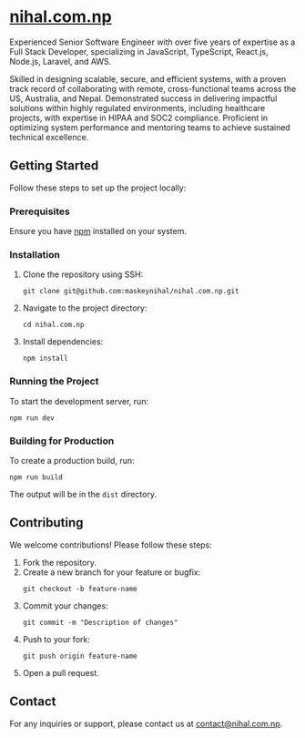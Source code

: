 # [nihal.com.np](https://nihal.com.np)

Experienced Senior Software Engineer with over five years of expertise as a Full Stack Developer, specializing in JavaScript, TypeScript, React.js, Node.js, Laravel, and AWS.

Skilled in designing scalable, secure, and efficient systems, with a proven track record of collaborating with remote, cross-functional teams across the US, Australia, and Nepal. Demonstrated success in delivering impactful solutions within highly regulated environments, including healthcare projects, with expertise in HIPAA and SOC2 compliance. Proficient in optimizing system performance and mentoring teams to achieve sustained technical excellence.



## Getting Started

Follow these steps to set up the project locally:

### Prerequisites

Ensure you have [npm](https://www.npmjs.com/) installed on your system.

### Installation

1. Clone the repository using SSH:
   ```
   git clone git@github.com:maskeynihal/nihal.com.np.git
   ```
2. Navigate to the project directory:
   ```
   cd nihal.com.np
   ```
3. Install dependencies:
   ```
   npm install
   ```

### Running the Project

To start the development server, run:
```
npm run dev
```

### Building for Production

To create a production build, run:
```
npm run build
```
The output will be in the `dist` directory.

## Contributing

We welcome contributions! Please follow these steps:

1. Fork the repository.
2. Create a new branch for your feature or bugfix:
   ```
   git checkout -b feature-name
   ```
3. Commit your changes:
   ```
   git commit -m "Description of changes"
   ```
4. Push to your fork:
   ```
   git push origin feature-name
   ```
5. Open a pull request.

## Contact

For any inquiries or support, please contact us at [contact@nihal.com.np](mailto:contact@nihal.com.np).